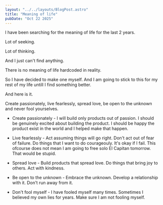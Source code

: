 ```yaml
---
layout: "../../layouts/BlogPost.astro"
title: "Meaning of life"
pubDate: "Oct 22 2025"
---
```

I have been searching for the meaning of life for the last 2 years.

Lot of seeking.

Lot of thinking.

And I just can't find anything.

There is no meaning of life hardcoded in reality.

So I have decided to make one myself. And I am going to stick to this for my rest of my life untill I find something better.

And here is it.

Create passionately, live fearlessly, spread  love, be open to the unknown and never fool yourselves.

* Create passionately - I will build only products out of passion. I should be genuinely excited about building the product. I should be happy the product exist in the world and I helped make that happen.

* Live fearlessly - Act assuming things will go right. Don't act out of fear of failure. Do things that I want to do courageouly. It's okay if I fail. This ofcourse does not mean I am going to free solo El Capitan tomorrow. That would be stupid.

* Spread love - Build products that spread love. Do things that bring joy to others. Act with kindness.

* Be open to the unknown - Embrace the unknown. Develop a relationship with it. Don't run away from it.

* Don't fool myself - I have fooled myself many times. Sometimes I believed my own lies for years. Make sure I am not fooling myself.



